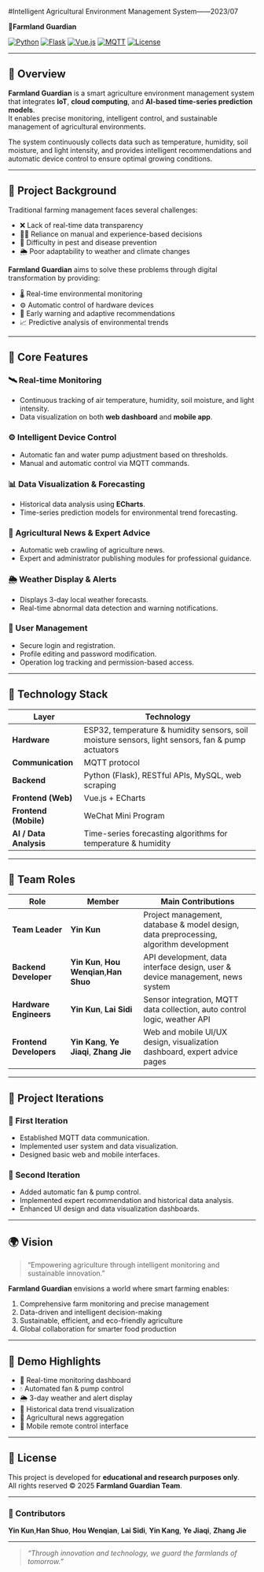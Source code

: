 #Intelligent Agricultural Environment Management System——2023/07

**🌾Farmland Guardian**

[![Python](https://img.shields.io/badge/Python-3.9+-blue.svg)](https://www.python.org/)
[![Flask](https://img.shields.io/badge/Backend-Flask-orange.svg)](https://flask.palletsprojects.com/)
[![Vue.js](https://img.shields.io/badge/Frontend-Vue.js-brightgreen.svg)](https://vuejs.org/)
[![MQTT](https://img.shields.io/badge/Protocol-MQTT-purple.svg)](https://mqtt.org/)
[![License](https://img.shields.io/badge/License-Educational-lightgrey.svg)]()

---

## 📖 Overview  

**Farmland Guardian** is a smart agriculture environment management system that integrates **IoT**, **cloud computing**, and **AI-based time-series prediction models**.  
It enables precise monitoring, intelligent control, and sustainable management of agricultural environments.

The system continuously collects data such as temperature, humidity, soil moisture, and light intensity, and provides intelligent recommendations and automatic device control to ensure optimal growing conditions.

---

## 🌱 Project Background  

Traditional farming management faces several challenges:
- ❌ Lack of real-time data transparency  
- 🧑‍🌾 Reliance on manual and experience-based decisions  
- 🐛 Difficulty in pest and disease prevention  
- 🌦️ Poor adaptability to weather and climate changes  

**Farmland Guardian** aims to solve these problems through digital transformation by providing:
- 🌡️ Real-time environmental monitoring  
- ⚙️ Automatic control of hardware devices  
- 🔔 Early warning and adaptive recommendations  
- 📈 Predictive analysis of environmental trends  

---

## 🧠 Core Features  

### 🛰️ Real-time Monitoring  
- Continuous tracking of air temperature, humidity, soil moisture, and light intensity.  
- Data visualization on both **web dashboard** and **mobile app**.  

### ⚙️ Intelligent Device Control  
- Automatic fan and water pump adjustment based on thresholds.  
- Manual and automatic control via MQTT commands.  

### 📊 Data Visualization & Forecasting  
- Historical data analysis using **ECharts**.  
- Time-series prediction models for environmental trend forecasting.  

### 📰 Agricultural News & Expert Advice  
- Automatic web crawling of agriculture news.  
- Expert and administrator publishing modules for professional guidance.  

### 🌦️ Weather Display & Alerts  
- Displays 3-day local weather forecasts.  
- Real-time abnormal data detection and warning notifications.  

### 👤 User Management  
- Secure login and registration.  
- Profile editing and password modification.  
- Operation log tracking and permission-based access.  

---

## 🧩 Technology Stack  

| Layer | Technology |
|-------|-------------|
| **Hardware** | ESP32, temperature & humidity sensors, soil moisture sensors, light sensors, fan & pump actuators |
| **Communication** | MQTT protocol |
| **Backend** | Python (Flask), RESTful APIs, MySQL, web scraping |
| **Frontend (Web)** | Vue.js + ECharts |
| **Frontend (Mobile)** | WeChat Mini Program |
| **AI / Data Analysis** | Time-series forecasting algorithms for temperature & humidity |

---

## 👥 Team Roles  

| Role | Member | Main Contributions |
|------|---------|--------------------|
| **Team Leader** | **Yin Kun** | Project management, database & model design, data preprocessing, algorithm development |
| **Backend Developer** |**Yin Kun**, **Hou Wenqian**,**Han Shuo** | API development, data interface design, user & device management, news system |
| **Hardware Engineers** | **Yin Kun**, **Lai Sidi** | Sensor integration, MQTT data collection, auto control logic, weather API |
| **Frontend Developers** | **Yin Kang**, **Ye Jiaqi**, **Zhang Jie** | Web and mobile UI/UX design, visualization dashboard, expert advice pages |

---

## 🔁 Project Iterations  

### 🧩 First Iteration  
- Established MQTT data communication.  
- Implemented user system and data visualization.  
- Designed basic web and mobile interfaces.  

### 🚀 Second Iteration  
- Added automatic fan & pump control.  
- Implemented expert recommendation and historical data analysis.  
- Enhanced UI design and data visualization dashboards.  

---

## 🌍 Vision  

> “Empowering agriculture through intelligent monitoring and sustainable innovation.”

**Farmland Guardian** envisions a world where smart farming enables:  
1. Comprehensive farm monitoring and precise management  
2. Data-driven and intelligent decision-making  
3. Sustainable, efficient, and eco-friendly agriculture  
4. Global collaboration for smarter food production  

---

## 📸 Demo Highlights  

- 📡 Real-time monitoring dashboard  
- 💧 Automated fan & pump control  
- 🌦️ 3-day weather and alert display  
- 🧮 Historical data trend visualization  
- 📰 Agricultural news aggregation  
- 📱 Mobile remote control interface  

---

## 📄 License  

This project is developed for **educational and research purposes only**.  
All rights reserved © 2025 **Farmland Guardian Team**.

---

### 🌟 Contributors  
**Yin Kun**,**Han Shuo**, **Hou Wenqian**, **Lai Sidi**,  **Yin Kang**, **Ye Jiaqi**, **Zhang Jie**

---

> *“Through innovation and technology, we guard the farmlands of tomorrow.”*


